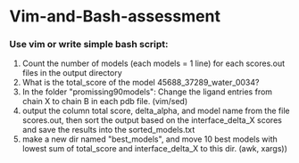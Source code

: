 # Vim-and-Bash-assessment

### Use vim or  write simple bash script:

1. Count the number of models (each models = 1 line) for each scores.out files in the output directory
2. What is the total_score of the model 45688_37289_water_0034?
3. In the folder "promissing90models": Change the ligand entries from chain X to chain B in each pdb file. (vim/sed)
4. output the column total score, delta_alpha, and model name from the file scores.out, then sort the output based on the interface_delta_X scores and save the results into the sorted_models.txt
5. make a new dir named "best_models", and move 10 best models with lowest sum of total_score and interface_delta_X to this dir. (awk, xargs))
